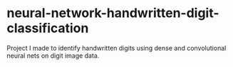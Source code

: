 # neural-network-handwritten-digit-classification
Project I made to identify handwritten digits using dense and convolutional neural nets on digit image data.
